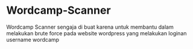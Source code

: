 # Wordcamp-Scanner
Wordcamp Scanner sengaja di buat karena untuk membantu dalam melakukan brute force pada website wordpress yang melakukan loginan username wordcamp
